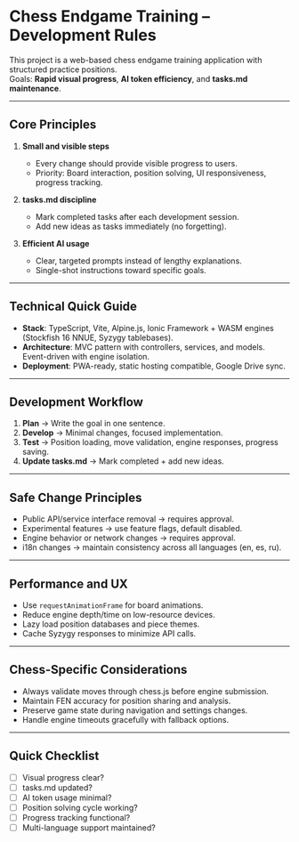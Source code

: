 # Chess Endgame Training – Development Rules

This project is a web-based chess endgame training application with structured practice positions.  
Goals: **Rapid visual progress**, **AI token efficiency**, and **tasks.md maintenance**.

---

## Core Principles

1. **Small and visible steps**  
   - Every change should provide visible progress to users.  
   - Priority: Board interaction, position solving, UI responsiveness, progress tracking.

2. **tasks.md discipline**  
   - Mark completed tasks after each development session.  
   - Add new ideas as tasks immediately (no forgetting).

3. **Efficient AI usage**  
   - Clear, targeted prompts instead of lengthy explanations.  
   - Single-shot instructions toward specific goals.

---

## Technical Quick Guide

- **Stack**: TypeScript, Vite, Alpine.js, Ionic Framework + WASM engines (Stockfish 16 NNUE, Syzygy tablebases).
- **Architecture**: MVC pattern with controllers, services, and models. Event-driven with engine isolation.
- **Deployment**: PWA-ready, static hosting compatible, Google Drive sync.

---

## Development Workflow

1. **Plan** → Write the goal in one sentence.  
2. **Develop** → Minimal changes, focused implementation.  
3. **Test** → Position loading, move validation, engine responses, progress saving.  
4. **Update tasks.md** → Mark completed + add new ideas.

---

## Safe Change Principles

- Public API/service interface removal → requires approval.  
- Experimental features → use feature flags, default disabled.  
- Engine behavior or network changes → requires approval.
- i18n changes → maintain consistency across all languages (en, es, ru).

---

## Performance and UX

- Use `requestAnimationFrame` for board animations.
- Reduce engine depth/time on low-resource devices.
- Lazy load position databases and piece themes.
- Cache Syzygy responses to minimize API calls.

---

## Chess-Specific Considerations

- Always validate moves through chess.js before engine submission.
- Maintain FEN accuracy for position sharing and analysis.
- Preserve game state during navigation and settings changes.
- Handle engine timeouts gracefully with fallback options.

---

## Quick Checklist

- [ ] Visual progress clear?  
- [ ] tasks.md updated?  
- [ ] AI token usage minimal?  
- [ ] Position solving cycle working?  
- [ ] Progress tracking functional?  
- [ ] Multi-language support maintained?